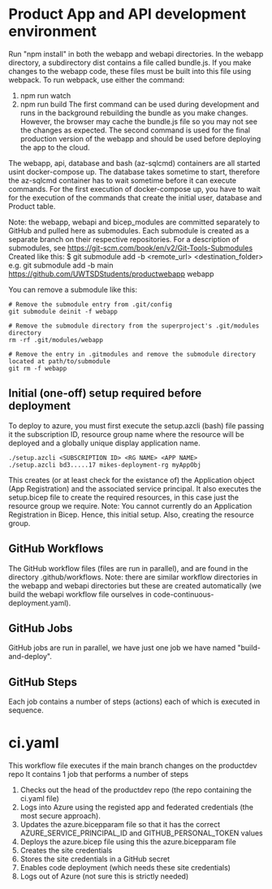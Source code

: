 # Product App and API development environment
Run "npm install" in both the webapp and webapi directories.
In the webapp directory, a subdirectory dist contains a file called bundle.js.
If you make changes to the webapp code, these files must be built into this file using webpack.
To run webpack, use either the command:
1. npm run watch
2. npm run build
The first command can be used during development and runs in the background rebuilding the bundle as you make changes. However,
the browser may cache the bundle.js file so you may not see the changes as expected.
The second command is used for the final production version of the webapp and should be used before deploying the app to the cloud.

The webapp, api, database and bash (az-sqlcmd) containers are all started usint docker-compose up.
The database takes sometime to start, therefore the az-sqlcmd container has to wait sometime before it can execute commands.
For the first execution of docker-compose up, you have to wait for the execution of the commands that create the initial user, database
and Product table.

Note: the webapp, webapi and bicep_modules are committed separately to GitHub and pulled here as submodules.
Each submodule is created as a separate branch on their respective repositories.
For a description of submodules, see https://git-scm.com/book/en/v2/Git-Tools-Submodules
Created like this:
$ git submodule add -b <branch> <remote_url> <destination_folder>
e.g. git submodule add -b main https://github.com/UWTSDStudents/productwebapp webapp

You can remove a submodule like this:
```
# Remove the submodule entry from .git/config
git submodule deinit -f webapp

# Remove the submodule directory from the superproject's .git/modules directory
rm -rf .git/modules/webapp

# Remove the entry in .gitmodules and remove the submodule directory located at path/to/submodule
git rm -f webapp
```
## Initial (one-off) setup required before deployment
To deploy to azure, you must first execute the setup.azcli (bash) file passing it the subscription ID, resource group name where the resource will be deployed and a globally unique display application name.
```
./setup.azcli <SUBSCRIPTION ID> <RG NAME> <APP NAME>
./setup.azcli bd3.....17 mikes-deployment-rg myAppObj
```
This creates (or at least check for the existance of) the Application object (App Registration) and the associated service principal. It also executes the setup.bicep file to create the required resources, in this case just the resource group we require.
Note: You cannot currently do an Application Registration in Bicep. Hence, this initial setup. Also, creating the resource group.
## GitHub Workflows
The GitHub workflow files (files are run in parallel), and are found in the directory .github/workflows.
Note: there are similar workflow directories in the webapp and webapi directories but these are created automatically (we build the webapi workflow file ourselves in code-continuous-deployment.yaml).
## GitHub Jobs
GitHub jobs are run in parallel, we have just one job we have named "build-and-deploy".
## GitHub Steps
Each job contains a number of steps (actions) each of which is executed in sequence.
# ci.yaml
This workflow file executes if the main branch changes on the productdev repo
It contains 1 job that performs a number of steps
1. Checks out the head of the productdev repo (the repo containing the ci.yaml file)
2. Logs into Azure using the registed app and federated credentials (the most secure approach).
3. Updates the azure.bicepparam file so that it has the correct AZURE_SERVICE_PRINCIPAL_ID and GITHUB_PERSONAL_TOKEN values
4. Deploys the azure.bicep file using this the azure.bicepparam file
5. Creates the site credentials
5. Stores the site credentials in a GitHub secret
6. Enables code deployment (which needs these site credentials)
5. Logs out of Azure (not sure this is strictly needed)
